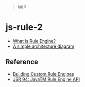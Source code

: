 > WIP

# js-rule-2
- [What is Rule Engine?](https://github.com/branlice/js-rule-2/wiki/%E4%BB%80%E4%B9%88%E6%98%AF%E8%A7%84%E5%88%99%E5%BC%95%E6%93%8E%EF%BC%9F) 
- [A simple architecture diagram](https://www.processon.com/view/link/635776976376896b5fa0e80a)

## Reference
- [Building Custom Rule Engines](https://www.amzi.com/articles/rule_engines.htm)
- [JSR 94: JavaTM Rule Engine API](https://www.jcp.org/en/jsr/detail?id=94)
